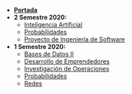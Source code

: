 - [**Portada**](/)
- **2 Semestre 2020:**
    - [Inteligencia Artificial](/cursos/2020-2/ia.md)
    - [Probabilidades](/cursos/2020-2/proba.md)
    - [Proyecto de Ingeniería de Software](/cursos/2020-2/proyecto.md)
- **1 Semestre 2020:**
    - [Bases de Datos II](/cursos/2020-1/bases.md)
    - [Desarrollo de Emprendedores](/cursos/2020-1/emprendedores.md)
    - [Investigación de Operaciones](/cursos/2020-1/io.md)
    - [Probabilidades](/cursos/2020-1/proba.md)
    - [Redes](/cursos/2020-1/redes.md)